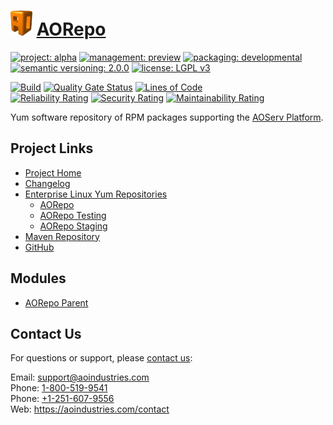 # [<img src="ao-logo.png" alt="AO Logo" width="35" height="40">](https://github.com/ao-apps) [AORepo](https://github.com/ao-apps/aorepo)

[![project: alpha](https://aorepo.org/ao-badges/project-alpha.svg)](https://aoindustries.com/life-cycle#project-alpha)
[![management: preview](https://aorepo.org/ao-badges/management-preview.svg)](https://aoindustries.com/life-cycle#management-preview)
[![packaging: developmental](https://aorepo.org/ao-badges/packaging-developmental.svg)](https://aoindustries.com/life-cycle#packaging-developmental)  
[![semantic versioning: 2.0.0](https://aorepo.org/ao-badges/semver-2.0.0.svg)](http://semver.org/spec/v2.0.0.html)
[![license: LGPL v3](https://aorepo.org/ao-badges/license-lgpl-3.0.svg)](https://www.gnu.org/licenses/lgpl-3.0)

[![Build](https://github.com/ao-apps/aorepo/workflows/Build/badge.svg?branch=master)](https://github.com/ao-apps/aorepo/actions?query=workflow%3ABuild)
[![Quality Gate Status](https://sonarcloud.io/api/project_badges/measure?branch=master&project=org.aorepo%3Aaorepo&metric=alert_status)](https://sonarcloud.io/dashboard?branch=master&id=org.aorepo%3Aaorepo)
[![Lines of Code](https://sonarcloud.io/api/project_badges/measure?branch=master&project=org.aorepo%3Aaorepo&metric=ncloc)](https://sonarcloud.io/component_measures?branch=master&id=org.aorepo%3Aaorepo&metric=ncloc)  
[![Reliability Rating](https://sonarcloud.io/api/project_badges/measure?branch=master&project=org.aorepo%3Aaorepo&metric=reliability_rating)](https://sonarcloud.io/component_measures?branch=master&id=org.aorepo%3Aaorepo&metric=Reliability)
[![Security Rating](https://sonarcloud.io/api/project_badges/measure?branch=master&project=org.aorepo%3Aaorepo&metric=security_rating)](https://sonarcloud.io/component_measures?branch=master&id=org.aorepo%3Aaorepo&metric=Security)
[![Maintainability Rating](https://sonarcloud.io/api/project_badges/measure?branch=master&project=org.aorepo%3Aaorepo&metric=sqale_rating)](https://sonarcloud.io/component_measures?branch=master&id=org.aorepo%3Aaorepo&metric=Maintainability)

Yum software repository of RPM packages supporting the [AOServ Platform](https://aoindustries.com/aoserv/).

## Project Links
* [Project Home](https://aorepo.org/)
* [Changelog](https://aorepo.org/changelog)
* [Enterprise Linux Yum Repositories](https://aorepo.org/linux/)
    * [AORepo](https://aorepo.org/linux/aorepo/)
    * [AORepo Testing](https://aorepo.org/linux/testing/)
    * [AORepo Staging](https://aorepo.org/linux/staging/)
* [Maven Repository](https://aorepo.org/maven2/)
* [GitHub](https://github.com/ao-apps/aorepo)

## Modules
* [AORepo Parent](https://github.com/ao-apps/aorepo-parent)

## Contact Us
For questions or support, please [contact us](https://aoindustries.com/contact):

Email: [support@aoindustries.com](mailto:support@aoindustries.com)  
Phone: [1-800-519-9541](tel:1-800-519-9541)  
Phone: [+1-251-607-9556](tel:+1-251-607-9556)  
Web: https://aoindustries.com/contact
